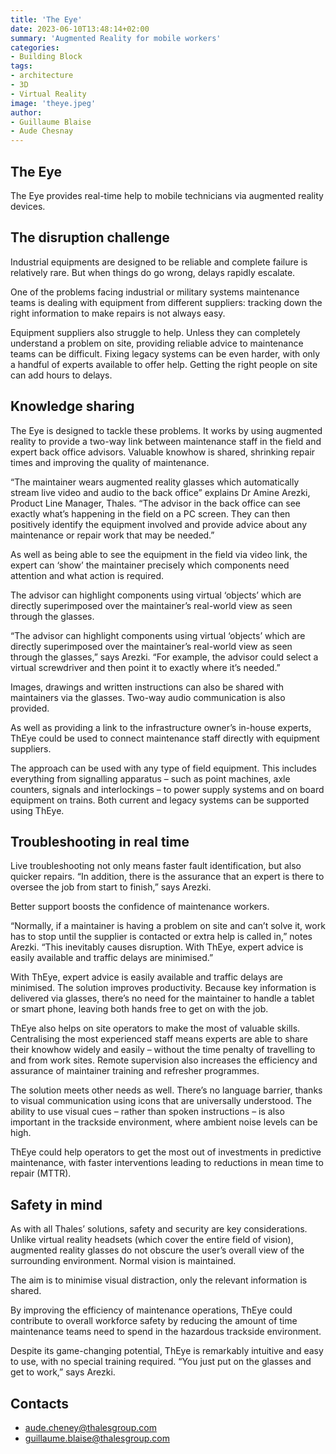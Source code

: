 ```yaml
---
title: 'The Eye'
date: 2023-06-10T13:48:14+02:00
summary: 'Augmented Reality for mobile workers'
categories: 
- Building Block
tags:
- architecture
- 3D
- Virtual Reality
image: 'theye.jpeg'
author: 
- Guillaume Blaise
- Aude Chesnay
---
```


## The Eye 

The Eye provides real-time help to mobile technicians via augmented reality devices. 

## The disruption challenge

Industrial equipments are designed to be reliable and complete failure is relatively rare. 
But when things do go wrong, delays rapidly escalate.

One of the problems facing industrial or military systems maintenance teams is dealing 
with equipment from different suppliers: tracking down the right information to make repairs is not always easy.

Equipment suppliers also struggle to help. Unless they can completely understand a problem on site, providing reliable advice to maintenance teams can be difficult. Fixing legacy systems can be even harder, with only a handful of experts available to offer help. Getting the right people on site can add hours to delays.

## Knowledge sharing

The Eye is designed to tackle these problems. It works by using augmented reality to provide a two-way link between maintenance staff in the field and expert back office advisors. Valuable knowhow is shared, shrinking repair times and improving the quality of maintenance.

“The maintainer wears augmented reality glasses which automatically stream live video and audio to the back office” explains Dr Amine Arezki, Product Line Manager, Thales. “The advisor in the back office can see exactly what’s happening in the field on a PC screen. They can then positively identify the equipment involved and provide advice about any maintenance or repair work that may be needed.”

As well as being able to see the equipment in the field via video link, the expert can ‘show’ the maintainer precisely which components need attention and what action is required.

The advisor can highlight components using virtual ‘objects’ which are directly superimposed over the maintainer’s real-world view as seen through the glasses.

“The advisor can highlight components using virtual ‘objects’ which are directly superimposed over the maintainer’s real-world view as seen through the glasses,” says Arezki. “For example, the advisor could select a virtual screwdriver and then point it to exactly where it’s needed.” 

Images, drawings and written instructions can also be shared with maintainers via the glasses. Two-way audio communication is also provided.


As well as providing a link to the infrastructure owner’s in-house experts, ThEye could be used to connect maintenance staff directly with equipment suppliers.

The approach can be used with any type of field equipment. This includes everything from signalling apparatus – such as point machines, axle counters, signals and interlockings – to power supply systems and on board equipment on trains. Both current and legacy systems can be supported using ThEye.

## Troubleshooting in real time

Live troubleshooting not only means faster fault identification, but also quicker repairs. “In addition, there is the assurance that an expert is there to oversee the job from start to finish,” says Arezki.

Better support boosts the confidence of maintenance workers. 

“Normally, if a maintainer is having a problem on site and can’t solve it, work has to stop until the supplier is contacted or extra help is called in,” notes Arezki. “This inevitably causes disruption. With ThEye, expert advice is easily available and traffic delays are minimised.”


With ThEye, expert advice is easily available and traffic delays are minimised.
The solution improves productivity. Because key information is delivered via glasses, there’s no need for the maintainer to handle a tablet or smart phone, leaving both hands free to get on with the job.

ThEye also helps on site operators to make the most of valuable skills. Centralising the most experienced staff means experts are able to share their knowhow widely and easily – without the time penalty of travelling to and from work sites. Remote supervision also increases the efficiency and assurance of maintainer training and refresher programmes.

The solution meets other needs as well. There’s no language barrier, thanks to visual communication using icons that are universally understood. The ability to use visual cues – rather than spoken instructions – is also important in the trackside environment, where ambient noise levels can be high.

ThEye could help operators to get the most out of investments in predictive maintenance, with faster interventions leading to reductions in mean time to repair (MTTR).

## Safety in mind

As with all Thales’ solutions, safety and security are key considerations. Unlike virtual reality headsets (which cover the entire field of vision), augmented reality glasses do not obscure the user’s overall view of the surrounding environment. Normal vision is maintained.

The aim is to minimise visual distraction, only the relevant information is shared.

By improving the efficiency of maintenance operations, ThEye could contribute to overall workforce safety by reducing the amount of time maintenance teams need to spend in the hazardous trackside environment.

Despite its game-changing potential, ThEye is remarkably intuitive and easy to use, with no special training required. “You just put on the glasses and get to work,” says Arezki.
  

## Contacts

- aude.cheney@thalesgroup.com
- guillaume.blaise@thalesgroup.com



